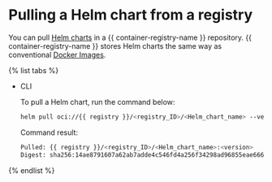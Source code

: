 # Pulling a Helm chart from a registry

You can pull [Helm charts](https://helm.sh/docs/topics/charts/) in a {{ container-registry-name }} repository. {{ container-registry-name }} stores Helm charts the same way as conventional [Docker Images](../../concepts/docker-image.md).

{% list tabs %}

- CLI

   To pull a Helm chart, run the command below:

   ```bash
   helm pull oci://{{ registry }}/<registry_ID>/<Helm_chart_name> --version <version>
   ```

   Command result:

   ```bash
   Pulled: {{ registry }}/<registry_ID>/<Helm_chart_name>:<version>
   Digest: sha256:14ae8791607a62ab7adde4c546fd4a256f34298ad96855eae6662f53********
   ```

{% endlist %}